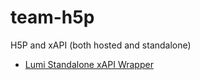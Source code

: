 # team-h5p

H5P and xAPI (both hosted and standalone)

- [Lumi Standalone xAPI Wrapper](lumi-standalone-xapi-wrapper/README.md)